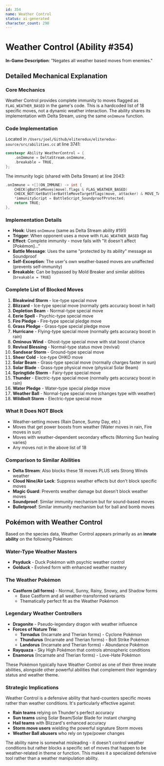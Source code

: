 ```yaml
---
id: 354
name: Weather Control
status: ai-generated
character_count: 290
---
```


# Weather Control (Ability #354)

**In-Game Description**: "Negates all weather based moves from enemies."

## Detailed Mechanical Explanation

### Core Mechanics
Weather Control provides complete immunity to moves flagged as `FLAG_WEATHER_BASED` in the game's code. This is a hardcoded list of 18 specific moves, not a dynamic weather interaction. The ability shares its implementation with Delta Stream, using the same `onImmune` function.

### Code Implementation

Located in `/Users/joel/Github/eliteredux/eliteredux-source/src/abilities.cc` at line 3741:

```cpp
constexpr Ability WeatherControl = {
    .onImmune = DeltaStream.onImmune,
    .breakable = TRUE,
};
```

The immunity logic (shared with Delta Stream) at line 2043:

```cpp
.onImmune = +[](ON_IMMUNE) -> int {
    CHECK(gBattleMoves[move].flags & FLAG_WEATHER_BASED)
    CHECK_NOT(GetBattlerBattleMoveTargetFlags(move, attacker) & MOVE_TARGET_USER)
    *immunityScript = BattleScript_SoundproofProtected;
    return TRUE;
},
```

### Implementation Details
- **Hook**: Uses `onImmune` (same as Delta Stream ability #191)
- **Trigger**: When opponent uses a move with `FLAG_WEATHER_BASED` flag
- **Effect**: Complete immunity - move fails with "It doesn't affect [Pokémon]..."
- **Battle Message**: Uses the same "protected by its ability" message as Soundproof
- **Self-Exception**: The user's own weather-based moves are unaffected (prevents self-immunity)
- **Breakable**: Can be bypassed by Mold Breaker and similar abilities (`breakable = TRUE`)

### Complete List of Blocked Moves
1. **Bleakwind Storm** - Ice-type special move
2. **Blizzard** - Ice-type special move (normally gets accuracy boost in hail)
3. **Depletion Beam** - Normal-type special move
4. **Eerie Spell** - Psychic-type special move
5. **Fire Pledge** - Fire-type special pledge move
6. **Grass Pledge** - Grass-type special pledge move
7. **Hurricane** - Flying-type special move (normally gets accuracy boost in rain)
8. **Ominous Wind** - Ghost-type special move with stat boost chance
9. **Revival Blessing** - Normal-type status move (revival)
10. **Sandsear Storm** - Ground-type special move
11. **Sheer Cold** - Ice-type OHKO move
12. **Solar Beam** - Grass-type special move (normally charges faster in sun)
13. **Solar Blade** - Grass-type physical move (physical Solar Beam)
14. **Springtide Storm** - Fairy-type special move
15. **Thunder** - Electric-type special move (normally gets accuracy boost in rain)
16. **Water Pledge** - Water-type special pledge move
17. **Weather Ball** - Normal-type special move (changes type with weather)
18. **Wildbolt Storm** - Electric-type special move

### What It Does NOT Block
- Weather-setting moves (Rain Dance, Sunny Day, etc.)
- Moves that get power boosts from weather (Water moves in rain, Fire moves in sun)
- Moves with weather-dependent secondary effects (Morning Sun healing varies)
- Any moves not in the above list of 18

### Comparison to Similar Abilities
- **Delta Stream**: Also blocks these 18 moves PLUS sets Strong Winds weather
- **Cloud Nine/Air Lock**: Suppress weather effects but don't block specific moves
- **Magic Guard**: Prevents weather damage but doesn't block weather moves
- **Soundproof**: Similar immunity mechanism but for sound-based moves
- **Bulletproof**: Similar immunity mechanism but for ball and bomb moves

## Pokémon with Weather Control

Based on the species data, Weather Control appears primarily as an **innate ability** on the following Pokémon:

### Water-Type Weather Masters
- **Psyduck** - Duck Pokémon with psychic weather control
- **Golduck** - Evolved form with enhanced weather mastery

### The Weather Pokémon
- **Castform (all forms)** - Normal, Sunny, Rainy, Snowy, and Shadow forms
  - Base Castform and all weather-transformed variants
  - Thematically perfect fit as the Weather Pokémon

### Legendary Weather Controllers  
- **Dragonite** - Pseudo-legendary dragon with weather influence
- **Forces of Nature Trio**:
  - **Tornadus** (Incarnate and Therian forms) - Cyclone Pokémon
  - **Thundurus** (Incarnate and Therian forms) - Bolt Strike Pokémon  
  - **Landorus** (Incarnate and Therian forms) - Abundance Pokémon
- **Rayquaza** - Sky High Pokémon that controls atmospheric conditions
- **Enamorus** (Incarnate and Therian forms) - Love-Hate Pokémon

These Pokémon typically have Weather Control as one of their three innate abilities, alongside other powerful abilities that complement their legendary status and weather theme.

### Strategic Implications
Weather Control is a defensive ability that hard-counters specific moves rather than weather conditions. It's particularly effective against:
- **Rain teams** relying on Thunder's perfect accuracy
- **Sun teams** using Solar Beam/Solar Blade for instant charging
- **Hail teams** with Blizzard's enhanced accuracy
- **Storm move users** wielding the powerful signature Storm moves
- **Weather Ball abusers** who rely on type/power changes

The ability name is somewhat misleading - it doesn't control weather conditions but rather blocks a specific set of moves that happen to be weather-related in theme or function. This makes it a specialized defensive tool rather than a weather manipulation ability.